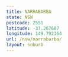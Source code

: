 ```yaml
---
title: NARRABARBA
state: NSW
postcode: 2551
latitude: -37.267687
longitude: 149.792364
url: /nsw/narrabarba/
layout: suburb
---
```


